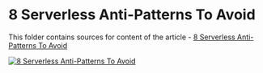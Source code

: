 # 8 Serverless Anti-Patterns To Avoid

This folder contains sources for content of the article - [8 Serverless Anti-Patterns To Avoid](https://hands-on.cloud/8-serverless-anti-patterns-to-avoid/)

[![8 Serverless Anti-Patterns To Avoid](https://hands-on.cloud/8-serverless-anti-patterns-to-avoid/8-Serverless-Anti-Patterns-To-Avoid.png)](https://hands-on.cloud/8-serverless-anti-patterns-to-avoid/)
